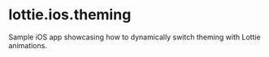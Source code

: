 # lottie.ios.theming
Sample iOS app showcasing how to dynamically switch theming with Lottie animations.
